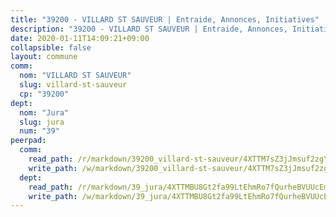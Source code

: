 ```yaml
---
title: "39200 - VILLARD ST SAUVEUR | Entraide, Annonces, Initiatives"
description: "39200 - VILLARD ST SAUVEUR | Entraide, Annonces, Initiatives"
date: 2020-01-11T14:09:21+09:00
collapsible: false
layout: commune
comm:
  nom: "VILLARD ST SAUVEUR"
  slug: villard-st-sauveur
  cp: "39200"
dept:
  nom: "Jura"
  slug: jura
  num: "39"
peerpad:
  comm:
    read_path: /r/markdown/39200_villard-st-sauveur/4XTTM7sZ3jJmsuf2zgYzXJiq5HNtjmeW8eW3vd9bYn7PGhG8t
    write_path: /w/markdown/39200_villard-st-sauveur/4XTTM7sZ3jJmsuf2zgYzXJiq5HNtjmeW8eW3vd9bYn7PGhG8t-K3TgUg9kY5jHyqRVSgsxiNgtoQebdvx5zESJG7tkYfKvQCXyjd3Fud3jgVKeH7oz5sz5PiT3dRvBbYvExxhrHWztyPTwi4uvhumVieGmrAGbuXLrFxzPDC5jaYguQpA26JtGbccU
  dept:
    read_path: /r/markdown/39_jura/4XTTMBU8Gt2fa99LtEhmRo7fQurheBVUUcEmcUcrj82YN8mg7
    write_path: /w/markdown/39_jura/4XTTMBU8Gt2fa99LtEhmRo7fQurheBVUUcEmcUcrj82YN8mg7-K3TgTcNZmu4vnNMaCfgcL8UVTLrMMzc995tkrcbQnJrz2QJUTFFzY77q7ECMK21XeFnonjpMWqFzgVngXjdq8HzYe3HRbuYXbvX8ofWBv48UvWuvbrbp8aQGQQcfezWASxj7orH1
---
```


